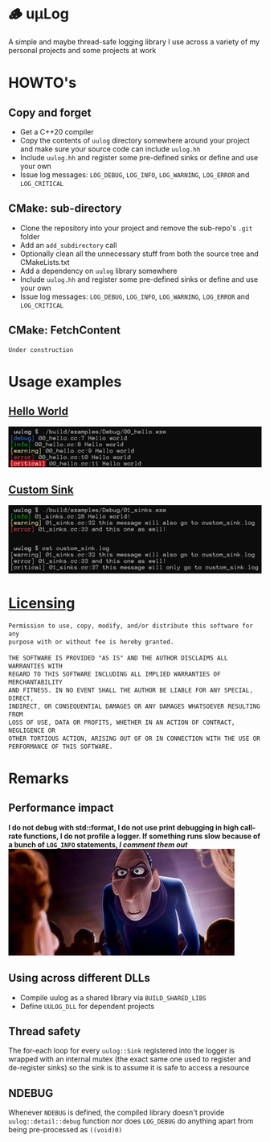 # :wood: uμLog
A simple and maybe thread-safe logging library I use across a variety of my personal projects and some projects at work

# HOWTO's
## Copy and forget
- Get a C++20 compiler  
- Copy the contents of `uulog` directory somewhere around your project and make sure your source code can include `uulog.hh`  
- Include `uulog.hh` and register some pre-defined sinks or define and use your own  
- Issue log messages: `LOG_DEBUG`, `LOG_INFO`, `LOG_WARNING`, `LOG_ERROR` and `LOG_CRITICAL`  

## CMake: sub-directory
- Clone the repository into your project and remove the sub-repo's `.git` folder  
- Add an `add_subdirectory` call  
- Optionally clean all the unnecessary stuff from both the source tree and CMakeLists.txt  
- Add a dependency on `uulog` library somewhere  
- Include `uulog.hh` and register some pre-defined sinks or define and use your own  
- Issue log messages: `LOG_DEBUG`, `LOG_INFO`, `LOG_WARNING`, `LOG_ERROR` and `LOG_CRITICAL`  

## CMake: FetchContent
```
Under construction
```

# Usage examples
## [Hello World](examples/00_hello.cc)
![](.github/assets/screenshot-helloworld.png)  

## [Custom Sink](examples/01_sinks.cc)
![](.github/assets/screenshot-customsink.png)  

# [Licensing](LICENSE)
```
Permission to use, copy, modify, and/or distribute this software for any
purpose with or without fee is hereby granted.

THE SOFTWARE IS PROVIDED "AS IS" AND THE AUTHOR DISCLAIMS ALL WARRANTIES WITH
REGARD TO THIS SOFTWARE INCLUDING ALL IMPLIED WARRANTIES OF MERCHANTABILITY
AND FITNESS. IN NO EVENT SHALL THE AUTHOR BE LIABLE FOR ANY SPECIAL, DIRECT,
INDIRECT, OR CONSEQUENTIAL DAMAGES OR ANY DAMAGES WHATSOEVER RESULTING FROM
LOSS OF USE, DATA OR PROFITS, WHETHER IN AN ACTION OF CONTRACT, NEGLIGENCE OR
OTHER TORTIOUS ACTION, ARISING OUT OF OR IN CONNECTION WITH THE USE OR
PERFORMANCE OF THIS SOFTWARE.
```


# Remarks
## Performance impact
**I do not debug with std::format, I do not use print debugging in high call-rate functions, I do not profile a logger. If something runs slow because of a bunch of `LOG_INFO` statements, _I comment them out_**  
![](.github/assets/antonego.png)  

## Using across different DLLs
- Compile uulog as a shared library via `BUILD_SHARED_LIBS`  
- Define `UULOG_DLL` for dependent projects  

## Thread safety
The for-each loop for every `uulog::Sink` registered into the logger is wrapped with an internal mutex (the exact same one used to register and de-register sinks) so the sink is to assume it is safe to access a resource  

## NDEBUG
Whenever `NDEBUG` is defined, the compiled library doesn't provide `uulog::detail::debug` function nor does `LOG_DEBUG` do anything apart from being pre-processed as `((void)0)`  
